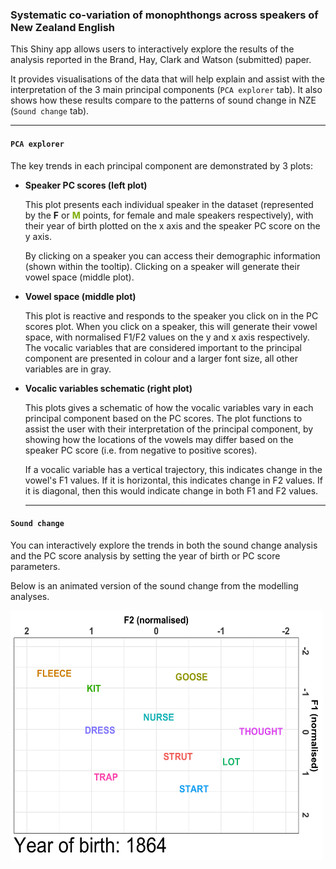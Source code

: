 ### Systematic co-variation of monophthongs across speakers of New Zealand English

This Shiny app allows users to interactively explore the results of the analysis
reported in the Brand, Hay, Clark and Watson (submitted) paper.

It provides visualisations of the data that will help explain and assist with the
interpretation of the 3 main principal components (`PCA explorer` tab). It also shows how these results
compare to the patterns of sound change in NZE (`Sound change` tab).

---

#### `PCA explorer`

The key trends in each principal component are demonstrated by 3 plots:

* **Speaker PC scores (left plot)**

	This plot presents each individual speaker in the dataset (represented by the **F**
	or <span style="color: #7CAE00">**M**</span> points, for female and male speakers
	respectively), with their year of birth plotted on the x axis and the speaker PC score
	on the y axis.

	By clicking on a speaker you can access their demographic information (shown within
	the tooltip). Clicking on a speaker will generate their vowel space (middle plot).

* **Vowel space (middle plot)**

	This plot is reactive and responds to the speaker you click on in the PC scores plot.
	When you click on a speaker, this will generate their vowel space, with normalised F1/F2
	values on the y and x axis respectively. The vocalic variables that are considered
	important to the principal component are presented in colour and a larger font size,
	all other variables are in gray.

* **Vocalic variables schematic (right plot)**

	This plots gives a schematic of how the vocalic variables vary in each
	principal component based on the PC scores. The plot functions to assist
	the user with their interpretation of the principal component, by showing how the
	locations of the vowels may differ based on the speaker PC score (i.e. from negative to
	positive scores).

	If a vocalic variable has a vertical trajectory, this indicates change in the vowel's F1
	values. If it is horizontal, this indicates change in F2 values. If it is diagonal, then
	this would indicate change in both F1 and F2 values.

	---

#### `Sound change`

You can interactively explore the trends in both the sound change analysis and the PC score
analysis by setting the year of birth or PC score parameters.

Below is an animated version of the sound change from the modelling analyses.

<img src="sound_change_animation.gif" alt="Sound change in NZE" width="500" height="400"/>
